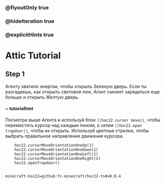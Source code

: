 ### @flyoutOnly true
### @hideIteration true
### @explicitHints true


# Attic Tutorial

## Step 1
Агенту хватило энергии, чтобы открыть Зеленую дверь. Если ты разгадаешь, как открыть световой люк, Агент сможет зарядиться еще больше и открыть Желтую дверь.  

#### ~ tutorialhint 
Посмотри выше Агента и используй блок ``||hoc22.cursor move||``, чтобы переместить курсор над каждым люком, а затем ``||hoc22.open trapdoor||``, чтобы их открыть. Используй цветные стрелки, чтобы выбрать правильное направление движения курсора.  



```ghost
    hoc22.cursorMoveOrientationOneUp(1)
    hoc22.cursorMoveOrientationOneDown(1)
    hoc22.cursorMoveOrientationOneLeft(1)
    hoc22.cursorMoveOrientationOneRight(1)
    hoc22.openTrapdoor()
```
```template
```
```package
minecraft-hoc22=github:fc-minecraft/hoc22-ts#v0.0.4
```